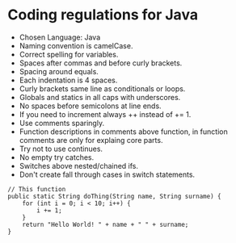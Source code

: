 # Coding regulations for Java

* Chosen Language: Java
* Naming convention is camelCase.
* Correct spelling for variables.
* Spaces after commas and before curly brackets.
* Spacing around equals.
* Each indentation is 4 spaces.
* Curly brackets same line as conditionals or loops.
* Globals and statics in all caps with underscores.
* No spaces before semicolons at line ends.
* If you need to increment always ++ instead of += 1.
* Use comments sparingly.
* Function descriptions in comments above function, in function comments are only for explaing core parts.
* Try not to use continues.
* No empty try catches.
* Switches above nested/chained ifs.
* Don't create fall through cases in switch statements.

```
// This function 
public static String doThing(String name, String surname) {
    for (int i = 0; i < 10; i++) {
        i += 1;
    }
    return "Hello World! " + name + " " + surname;
}
```